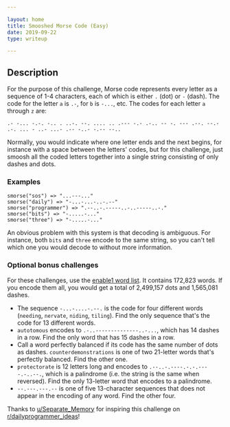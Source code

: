 ```yaml
---

layout: home
title: Smooshed Morse Code (Easy)
date: 2019-09-22
type: writeup

---
```


## Description

For the purpose of this challenge, Morse code represents every letter as a sequence of 1-4 characters, each of which is either `.` (dot) or `-` (dash). The code for the letter `a` is `.-`, for `b` is `-...`, etc. The codes for each letter `a` through `z` are:

`.- -... -.-. -.. . ..-. --. .... .. .--- -.- .-.. -- -. --- .--. --.- .-. ... - ..- ...- .-- -..- -.-- --..`

Normally, you would indicate where one letter ends and the next begins, for instance with a space between the letters' codes, but for this challenge, just smoosh all the coded letters together into a single string consisting of only dashes and dots.

### Examples

```shell
smorse("sos") => "...---..."
smorse("daily") => "-...-...-..-.--"
smorse("programmer") => ".--..-.-----..-..-----..-."
smorse("bits") => "-.....-..."
smorse("three") => "-.....-..."
```

An obvious problem with this system is that decoding is ambiguous. For instance, both `bits` and `three` encode to the same string, so you can't tell which one you would decode to without more information.

### Optional bonus challenges

For these challenges, use the [enable1 word list](https://raw.githubusercontent.com/dolph/dictionary/master/enable1.txt). It contains 172,823 words. If you encode them all, you would get a total of 2,499,157 dots and 1,565,081 dashes.

- The sequence `-...-....-.--.` is the code for four different words (`needing`, `nervate`, `niding`, `tiling`). Find the only sequence that's the code for 13 different words.
- `autotomous` encodes to `.-..--------------..-...`, which has 14 dashes in a row. Find the only word that has 15 dashes in a row.
- Call a word perfectly balanced if its code has the same number of dots as dashes. `counterdemonstrations` is one of two 21-letter words that's perfectly balanced. Find the other one.
- `protectorate` is 12 letters long and encodes to `.--..-.----.-.-.----.-..--.`, which is a palindrome (i.e. the string is the same when reversed). Find the only 13-letter word that encodes to a palindrome.
- `--.---.---.--` is one of five 13-character sequences that does not appear in the encoding of any word. Find the other four.

Thanks to [u/Separate_Memory](https://www.reddit.com/u/Separate_Memory) for inspiring this challenge on [r/dailyprogrammer_ideas](https://www.reddit.com/r/dailyprogrammer_ideas)!
